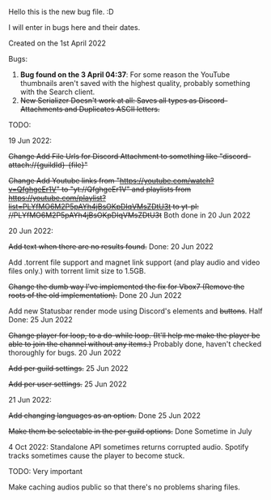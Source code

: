 Hello this is the new bug file. :D

I will enter in bugs here and their dates.

Created on the 1st April 2022

Bugs:

1. **Bug found on the 3 April 04:37**: For some reason the YouTube thumbnails aren't saved with the highest quality,
   probably something with the Search client.
2. ~~New Serializer Doesn't work at all: Saves all types as Discord-Attachments and Duplicates ASCII letters.~~

TODO:

19 Jun 2022:

~~Change Add File Urls for Discord Attachment to something like "discord-attach://{guildId}-{file}"~~

~~Change Add Youtube links from "https://youtube.com/watch?v=QfghgeEr1V" to "yt://QfghgeEr1V"
and playlists from https://youtube.com/playlist?list=PLYfMO6M2P5pAYh4jBsOKpDIqVMsZDtU3t to yt-pl:
//PLYfMO6M2P5pAYh4jBsOKpDIqVMsZDtU3t~~ Both done in 20 Jun 2022

20 Jun 2022:

~~Add text when there are no results found.~~ Done: 20 Jun 2022

Add .torrent file support and magnet link support (and play audio and video files only.) with torrent limit size to
1.5GB.

~~Change the dumb way I've implemented the fix for Vbox7 (Remove the roots of the old implementation).~~ Done 20 Jun
2022

Add new Statusbar render mode using Discord's elements and ~~buttons~~. Half Done: 25 Jun 2022

~~Change player for loop, to a do-while loop. (It'll help me make the player be able to join the channel without any
items.)~~
Probably done, haven't checked thoroughly for bugs. 20 Jun 2022

~~Add per guild settings.~~ 25 Jun 2022

~~Add per user settings.~~ 25 Jun 2022

21 Jun 2022:

~~Add changing languages as an option.~~ Done 25 Jun 2022

~~Make them be selectable in the per guild options.~~ Done Sometime in July

4 Oct 2022:
Standalone API sometimes returns corrupted audio.
Spotify tracks sometimes cause the player to become stuck.

TODO: Very important

Make caching audios public so that there's no problems sharing files.